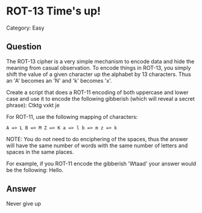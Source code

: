 # ROT-13 Time's up!
Category: Easy

## Question

The ROT-13 cipher is a very simple mechanism to encode data and hide the meaning from casual observation. To encode things in ROT-13, you simply shift the value of a given character up the alphabet by 13 characters. Thus an 'A' becomes an 'N' and 'k' becomes 'x'.

Create a script that does a ROT-11 encoding of both uppercase and lower case and use it to encode the following gibberish (which will reveal a secret phrase): Ctktg vxkt je

For ROT-11, use the following mapping of characters:

``` A => L B => M Z => K a => l b => m z => k ```

NOTE: You do not need to do enciphering of the spaces, thus the answer will have the same number of words with the same number of letters and spaces in the same places.

For example, if you ROT-11 encode the gibberish 'Wtaad' your answer would be the following: Hello.

## Answer
Never give up
